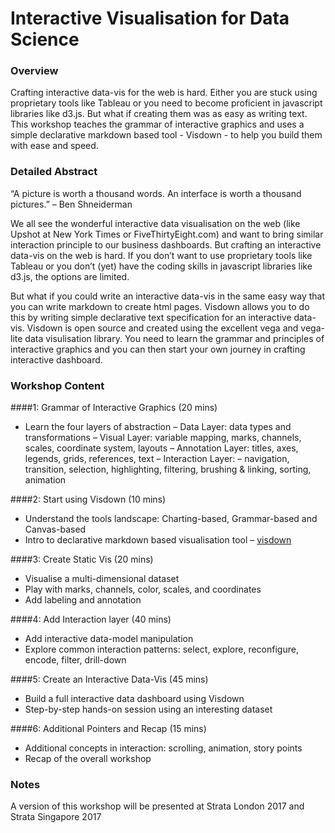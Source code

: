 # Interactive Visualisation for Data Science

### Overview

Crafting interactive data-vis for the web is hard. Either you are stuck using proprietary tools like Tableau or you need to become proficient in javascript libraries like d3.js. But what if creating them was as easy as writing text. This workshop teaches the grammar of interactive graphics and uses a simple declarative markdown based tool - Visdown - to help you build them with ease and speed.

### Detailed Abstract

“A picture is worth a thousand words. An interface is worth a thousand pictures.” – Ben Shneiderman

We all see the wonderful interactive data visualisation on the web (like Upshot at New York Times or FiveThirtyEight.com) and want to bring similar interaction principle to our business dashboards. But crafting an interactive data-vis on the web is hard. If you don’t want to use proprietary tools like Tableau or you don’t (yet) have the coding skills in javascript libraries like d3.js, the options are limited.

But what if you could write an interactive data-vis in the same easy way that you can write markdown to create html pages. Visdown allows you to do this by writing simple declarative text specification for an interactive data-vis. Visdown is open source and created using the excellent vega and vega-lite data visulisation library. You need to learn the grammar and principles of interactive graphics and you can then start your own journey in crafting interactive dashboard.

### Workshop Content

####1: Grammar of Interactive Graphics (20 mins)
- Learn the four layers of abstraction 
– Data Layer: data types and transformations
– Visual Layer: variable mapping, marks, channels, scales, coordinate system, layouts
– Annotation Layer: titles, axes, legends, grids, references, text
– Interaction Layer: – navigation, transition, selection, highlighting, filtering, brushing & linking, sorting, animation

####2: Start using Visdown (10 mins)
- Understand the tools landscape: Charting-based, Grammar-based and Canvas-based
- Intro to declarative markdown based visualisation tool – [visdown](http://visdown.amitkaps.com)

####3: Create Static Vis (20 mins)
- Visualise a multi-dimensional dataset
- Play with marks, channels, color, scales, and coordinates 
- Add labeling and annotation

####4: Add Interaction layer (40 mins)
- Add interactive data-model manipulation 
- Explore common interaction patterns: select, explore, reconfigure, encode, filter, drill-down

####5: Create an Interactive Data-Vis (45 mins)
- Build a full interactive data dashboard using Visdown
- Step-by-step hands-on session using an interesting dataset

####6: Additional Pointers and Recap (15 mins)
- Additional concepts in interaction: scrolling, animation, story points
- Recap of the overall workshop

### Notes
A version of this workshop will be presented at Strata London 2017 and Strata Singapore 2017
